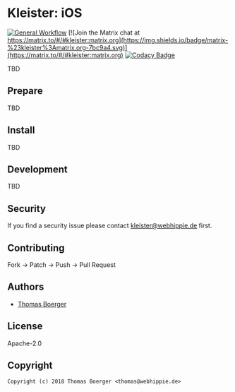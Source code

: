 # Kleister: iOS

[![General Workflow](https://github.com/kleister/kleister-ios/actions/workflows/general.yml/badge.svg)](https://github.com/kleister/kleister-ios/actions/workflows/general.yml) [![Join the Matrix chat at https://matrix.to/#/#kleister:matrix.org](https://img.shields.io/badge/matrix-%23kleister%3Amatrix.org-7bc9a4.svg)](https://matrix.to/#/#kleister:matrix.org) [![Codacy Badge](https://app.codacy.com/project/badge/Grade/fcbf5fcc2f834417a222b6cb2f02093e)](https://app.codacy.com/gh/kleister/kleister-ios/dashboard?utm_source=gh&utm_medium=referral&utm_content=&utm_campaign=Badge_grade)

TBD

## Prepare

TBD

## Install

TBD

## Development

TBD

## Security

If you find a security issue please contact
[kleister@webhippie.de](mailto:kleister@webhippie.de) first.

## Contributing

Fork -> Patch -> Push -> Pull Request

## Authors

-   [Thomas Boerger](https://github.com/tboerger)

## License

Apache-2.0

## Copyright

```console
Copyright (c) 2018 Thomas Boerger <thomas@webhippie.de>
```

